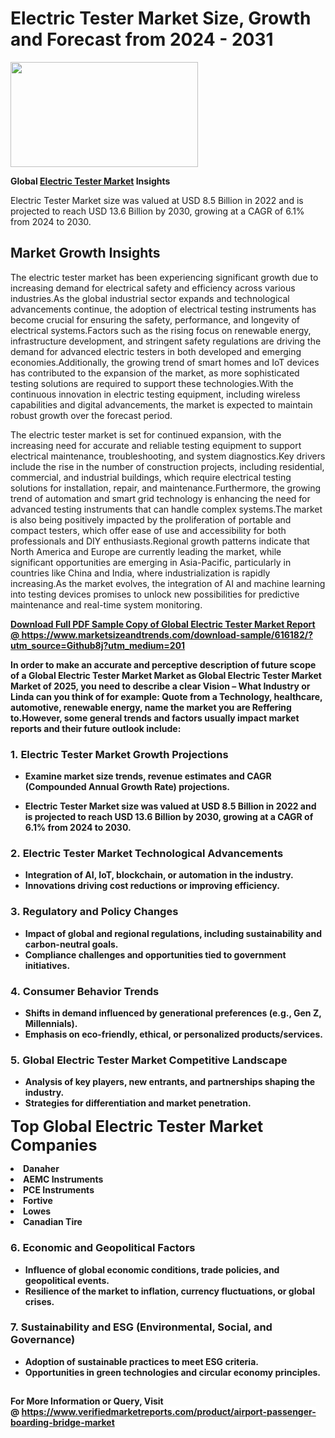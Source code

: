 <H1>Electric Tester Market Size, Growth and Forecast from 2024 - 2031</H1><img class="aligncenter size-medium wp-image-584254" src="https://thirdeyenews.in/wp-content/uploads/2024/09/Global-Market-Research-300x168.jpeg" alt="" width="300" height="168" /><p><strong>Global&nbsp;<a href="https://www.marketsizeandtrends.com/download-sample/616182/?utm_source=Github8j?utm_medium=201">Electric Tester Market</a> Insights</strong></p><p>Electric Tester Market size was valued at USD 8.5 Billion in 2022 and is projected to reach USD 13.6 Billion by 2030, growing at a CAGR of 6.1% from 2024 to 2030.</p><p><h2>Market Growth Insights</h2> <p>The electric tester market has been experiencing significant growth due to increasing demand for electrical safety and efficiency across various industries.As the global industrial sector expands and technological advancements continue, the adoption of electrical testing instruments has become crucial for ensuring the safety, performance, and longevity of electrical systems.Factors such as the rising focus on renewable energy, infrastructure development, and stringent safety regulations are driving the demand for advanced electric testers in both developed and emerging economies.Additionally, the growing trend of smart homes and IoT devices has contributed to the expansion of the market, as more sophisticated testing solutions are required to support these technologies.With the continuous innovation in electric testing equipment, including wireless capabilities and digital advancements, the market is expected to maintain robust growth over the forecast period.</p> <p><strong><a href="#"></a></strong></p> <p>The electric tester market is set for continued expansion, with the increasing need for accurate and reliable testing equipment to support electrical maintenance, troubleshooting, and system diagnostics.Key drivers include the rise in the number of construction projects, including residential, commercial, and industrial buildings, which require electrical testing solutions for installation, repair, and maintenance.Furthermore, the growing trend of automation and smart grid technology is enhancing the need for advanced testing instruments that can handle complex systems.The market is also being positively impacted by the proliferation of portable and compact testers, which offer ease of use and accessibility for both professionals and DIY enthusiasts.Regional growth patterns indicate that North America and Europe are currently leading the market, while significant opportunities are emerging in Asia-Pacific, particularly in countries like China and India, where industrialization is rapidly increasing.As the market evolves, the integration of AI and machine learning into testing devices promises to unlock new possibilities for predictive maintenance and real-time system monitoring.</p> <p><strong><a href="#"></p><p><span class=""><strong>Download Full PDF Sample Copy of Global Electric Tester Market Report</strong> @ <a href="https://www.marketsizeandtrends.com/download-sample/616182/?utm_source=Github8j?utm_medium=201" target="_blank">https://www.marketsizeandtrends.com/download-sample/616182/?utm_source=Github8j?utm_medium=201</a></span></p><p>In order to make an accurate and perceptive description of future scope of a Global&nbsp;Electric Tester Market Market as Global&nbsp;Electric Tester Market Market of 2025, you need to describe a clear Vision &ndash; What Industry or Linda can you think of for example: Quote from a Technology, healthcare, automotive, renewable energy, name the market you are Reffering to.However, some general trends and factors usually impact market reports and their future outlook include:</p><h3>1.&nbsp;<strong>Electric Tester Market Growth Projections</strong></h3><ul><li>Examine market size trends, revenue estimates and CAGR (Compounded Annual Growth Rate) projections.</li><li><p>Electric Tester Market size was valued at USD 8.5 Billion in 2022 and is projected to reach USD 13.6 Billion by 2030, growing at a CAGR of 6.1% from 2024 to 2030.</p></li></ul><h3>2.&nbsp;<strong>Electric Tester Market Technological Advancements</strong></h3><ul><li>Integration of AI, IoT, blockchain, or automation in the industry.</li><li>Innovations driving cost reductions or improving efficiency.</li></ul><h3>3.&nbsp;<strong>Regulatory and Policy Changes</strong></h3><ul><li>Impact of global and regional regulations, including sustainability and carbon-neutral goals.</li><li>Compliance challenges and opportunities tied to government initiatives.</li></ul><h3>4.&nbsp;<strong>Consumer Behavior Trends</strong></h3><ul><li>Shifts in demand influenced by generational preferences (e.g., Gen Z, Millennials).</li><li>Emphasis on eco-friendly, ethical, or personalized products/services.</li></ul><h3>5.&nbsp;<strong>Global Electric Tester Market Competitive Landscape</strong></h3><ul><li>Analysis of key players, new entrants, and partnerships shaping the industry.</li><li>Strategies for differentiation and market penetration.</li></ul><p data-pm-slice="1 1 []"><span style="color: inherit; font-family: inherit; font-size: 25px;">Top Global Electric Tester Market Companies</span></p><div class="" data-test-id=""><p><li>Danaher</li><li> AEMC Instruments</li><li> PCE Instruments</li><li> Fortive</li><li> Lowes</li><li> Canadian Tire</li></p></div><h3>6.&nbsp;<strong>Economic and Geopolitical Factors</strong></h3><ul><li>Influence of global economic conditions, trade policies, and geopolitical events.</li><li>Resilience of the market to inflation, currency fluctuations, or global crises.</li></ul><h3>7.&nbsp;<strong>Sustainability and ESG (Environmental, Social, and Governance)</strong></h3><ul><li>Adoption of sustainable practices to meet ESG criteria.</li><li>Opportunities in green technologies and circular economy principles.</li></ul><h2><strong style="font-size: 14px;">For More Information or Query, Visit @&nbsp;</strong><a style="background-color: #ffffff; font-size: 14px;" href="https://www.marketsizeandtrends.com/report/electric-tester-market/" target="_blank">https://www.verifiedmarketreports.com/product/airport-passenger-boarding-bridge-market</a></h2>